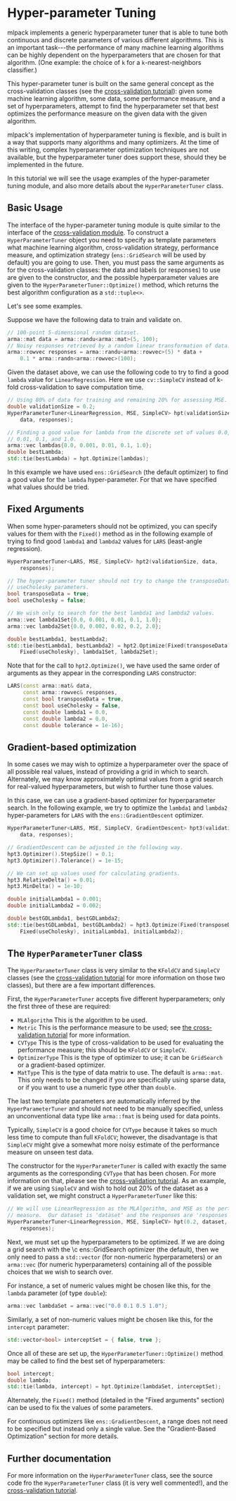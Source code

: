 # Hyper-parameter Tuning

mlpack implements a generic hyperparameter tuner that is able to tune both
continuous and discrete parameters of various different algorithms.  This is an
important task---the performance of many machine learning algorithms can be
highly dependent on the hyperparameters that are chosen for that algorithm.
(One example: the choice of `k` for a `k`-nearest-neighbors classifier.)

This hyper-parameter tuner is built on the same general concept as the
cross-validation classes (see the [cross-validation tutorial](cv.md)): given
some machine learning algorithm, some data, some performance measure, and a set
of hyperparameters, attempt to find the hyperparameter set that best optimizes
the performance measure on the given data with the given algorithm.

mlpack's implementation of hyperparameter tuning is flexible, and is built in a
way that supports many algorithms and many optimizers.  At the time of this
writing, complex hyperparameter optimization techniques are not available, but
the hyperparameter tuner does support these, should they be implemented in the
future.

In this tutorial we will see the usage examples of the hyper-parameter tuning
module, and also more details about the `HyperParameterTuner` class.

## Basic Usage

The interface of the hyper-parameter tuning module is quite similar to the
interface of the [cross-validation module](cv.md). To construct a
`HyperParameterTuner` object you need to specify as template parameters what
machine learning algorithm, cross-validation strategy, performance measure, and
optimization strategy (`ens::GridSearch` will be used by default) you are going
to use.  Then, you must pass the same arguments as for the cross-validation
classes: the data and labels (or responses) to use are given to the constructor,
and the possible hyperparameter values are given to the
`HyperParameterTuner::Optimize()` method, which returns the best algorithm
configuration as a `std::tuple<>`.

Let's see some examples.

Suppose we have the following data to train and validate on.

```c++
// 100-point 5-dimensional random dataset.
arma::mat data = arma::randu<arma::mat>(5, 100);
// Noisy responses retrieved by a random linear transformation of data.
arma::rowvec responses = arma::randu<arma::rowvec>(5) * data +
    0.1 * arma::randn<arma::rowvec>(100);
```

Given the dataset above, we can use the following code to try to find a good
`lambda` value for `LinearRegression`.  Here we use `cv::SimpleCV` instead of
k-fold cross-validation to save computation time.

```c++
// Using 80% of data for training and remaining 20% for assessing MSE.
double validationSize = 0.2;
HyperParameterTuner<LinearRegression, MSE, SimpleCV> hpt(validationSize,
    data, responses);

// Finding a good value for lambda from the discrete set of values 0.0, 0.001,
// 0.01, 0.1, and 1.0.
arma::vec lambdas{0.0, 0.001, 0.01, 0.1, 1.0};
double bestLambda;
std::tie(bestLambda) = hpt.Optimize(lambdas);
```

In this example we have used `ens::GridSearch` (the default optimizer) to find a
good value for the `lambda` hyper-parameter.  For that we have specified what
values should be tried.

## Fixed Arguments

When some hyper-parameters should not be optimized, you can specify values for
them with the `Fixed()` method as in the following example of trying to find
good `lambda1` and `lambda2` values for `LARS` (least-angle regression).

```c++
HyperParameterTuner<LARS, MSE, SimpleCV> hpt2(validationSize, data,
    responses);

// The hyper-parameter tuner should not try to change the transposeData or
// useCholesky parameters.
bool transposeData = true;
bool useCholesky = false;

// We wish only to search for the best lambda1 and lambda2 values.
arma::vec lambda1Set{0.0, 0.001, 0.01, 0.1, 1.0};
arma::vec lambda2Set{0.0, 0.002, 0.02, 0.2, 2.0};

double bestLambda1, bestLambda2;
std::tie(bestLambda1, bestLambda2) = hpt2.Optimize(Fixed(transposeData),
    Fixed(useCholesky), lambda1Set, lambda2Set);
```

Note that for the call to `hpt2.Optimize()`, we have used the same order of
arguments as they appear in the corresponding `LARS` constructor:

```c++
LARS(const arma::mat& data,
     const arma::rowvec& responses,
     const bool transposeData = true,
     const bool useCholesky = false,
     const double lambda1 = 0.0,
     const double lambda2 = 0.0,
     const double tolerance = 1e-16);
```

## Gradient-based optimization

In some cases we may wish to optimize a hyperparameter over the space of all
possible real values, instead of providing a grid in which to search.
Alternately, we may know approximately optimal values from a grid search for
real-valued hyperparameters, but wish to further tune those values.

In this case, we can use a gradient-based optimizer for hyperparameter search.
In the following example, we try to optimize the `lambda1` and `lambda2`
hyper-parameters for `LARS` with the `ens::GradientDescent` optimizer.

```c++
HyperParameterTuner<LARS, MSE, SimpleCV, GradientDescent> hpt3(validationSize,
    data, responses);

// GradientDescent can be adjusted in the following way.
hpt3.Optimizer().StepSize() = 0.1;
hpt3.Optimizer().Tolerance() = 1e-15;

// We can set up values used for calculating gradients.
hpt3.RelativeDelta() = 0.01;
hpt3.MinDelta() = 1e-10;

double initialLambda1 = 0.001;
double initialLambda2 = 0.002;

double bestGDLambda1, bestGDLambda2;
std::tie(bestGDLambda1, bestGDLambda2) = hpt3.Optimize(Fixed(transposeData),
    Fixed(useCholesky), initialLambda1, initialLambda2);
```

## The `HyperParameterTuner` class

The `HyperParameterTuner` class is very similar to the `KFoldCV` and `SimpleCV`
classes (see the [cross-validation tutorial](cv.md) for more information on
those two classes), but there are a few important differences.

First, the `HyperParameterTuner` accepts five different hyperparameters; only
the first three of these are required:

  - `MLAlgorithm` This is the algorithm to be used.
  - `Metric` This is the performance measure to be used; see
        [the cross-validation tutorial](cv.md) for more information.
  - `CVType` This is the type of cross-validation to be used for evaluating the
        performance measure; this should be `KFoldCV` or `SimpleCV`.
  - `OptimizerType` This is the type of optimizer to use; it can be
        `GridSearch` or a gradient-based optimizer.
  - `MatType` This is the type of data matrix to use.  The default is
        `arma::mat`.  This only needs to be changed if you are specifically
        using sparse data, or if you want to use a numeric type other than
        `double`.

The last two template parameters are automatically inferred by the
`HyperParameterTuner` and should not need to be manually specified, unless an
unconventional data type like `arma::fmat` is being used for data points.

Typically, `SimpleCV` is a good choice for `CVType` because it takes so much
less time to compute than full `KFoldCV`; however, the disadvantage is that
`SimpleCV` might give a somewhat more noisy estimate of the performance measure
on unseen test data.

The constructor for the `HyperParameterTuner` is called with exactly the same
arguments as the corresponding `CVType` that has been chosen.  For more
information on that, please see the [cross-validation tutorial](cv.md).  As an
example, if we are using `SimpleCV` and wish to hold out 20% of the dataset as a
validation set, we might construct a `HyperParameterTuner` like this:

```c++
// We will use LinearRegression as the MLAlgorithm, and MSE as the performance
// measure.  Our dataset is 'dataset' and the responses are 'responses'.
HyperParameterTuner<LinearRegression, MSE, SimpleCV> hpt(0.2, dataset,
    responses);
```

Next, we must set up the hyperparameters to be optimized.  If we are doing a
grid search with the \c ens::GridSearch optimizer (the
default), then we only need to pass a `std::vector` (for non-numeric
hyperparameters) or an `arma::vec` (for numeric hyperparameters) containing all
of the possible choices that we wish to search over.

For instance, a set of numeric values might be chosen like this, for the
`lambda` parameter (of type `double`):

```c++
arma::vec lambdaSet = arma::vec("0.0 0.1 0.5 1.0");
```

Similarly, a set of non-numeric values might be chosen like this, for the
`intercept` parameter:

```c++
std::vector<bool> interceptSet = { false, true };
```

Once all of these are set up, the `HyperParameterTuner::Optimize()` method may
be called to find the best set of hyperparameters:

```c++
bool intercept;
double lambda;
std::tie(lambda, intercept) = hpt.Optimize(lambdaSet, interceptSet);
```

Alternately, the `Fixed()` method (detailed in the "Fixed arguments" section)
can be used to fix the values of some parameters.

For continuous optimizers like `ens::GradientDescent`, a range does not need to
be specified but instead only a single value.  See the "Gradient-Based
Optimization" section for more details.

## Further documentation

For more information on the `HyperParameterTuner` class, see the source code fro
the `HyperParameterTuner` class (it is very well commented!), and the
[cross-validation tutorial](cv.md).
